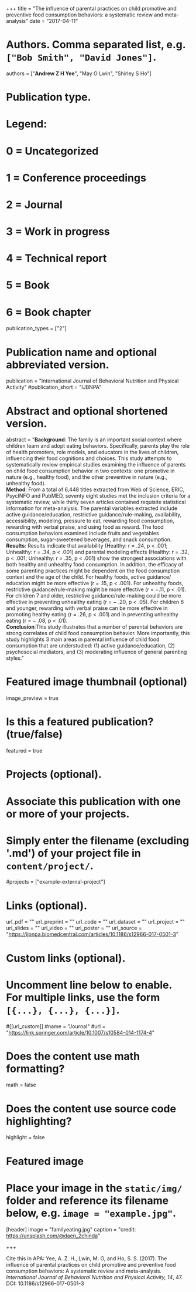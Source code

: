+++
title = "The influence of parental practices on child promotive and preventive food consumption behaviors: a systematic review and meta-analysis"
date = "2017-04-11"

# Authors. Comma separated list, e.g. `["Bob Smith", "David Jones"]`.

authors = ["**Andrew Z H Yee**", "May O Lwin", "Shirley S Ho"]

# Publication type.
# Legend:
# 0 = Uncategorized
# 1 = Conference proceedings
# 2 = Journal
# 3 = Work in progress
# 4 = Technical report
# 5 = Book
# 6 = Book chapter
publication_types = ["2"]

# Publication name and optional abbreviated version.
publication = "International Journal of Behavioral Nutrition and Physical Activity"
#publication_short = "IJBNPA"

# Abstract and optional shortened version.

abstract = "**Background**: The family is an important social context where children learn and adopt eating behaviors. Specifically, parents play the role of health promoters, role models, and educators in the lives of children, influencing their food cognitions and choices. This study attempts to systematically review empirical studies examining the influence of parents on child food consumption behavior in two contexts: one promotive in nature (e.g., healthy food), and the other preventive in nature (e.g., unhealthy food). <br/> **Method**: From a total of 6,448 titles extracted from Web of Science, ERIC, PsycINFO and PubMED, seventy eight studies met the inclusion criteria for a systematic review, while thirty seven articles contained requisite statistical information for meta-analysis. The parental variables extracted include active guidance/education, restrictive guidance/rule-making, availability, accessibility, modeling, pressure to eat, rewarding food consumption, rewarding with verbal praise, and using food as reward. The food consumption behaviors examined include fruits and vegetables consumption, sugar-sweetened beverages, and snack consumption. <br/> **Results**: Results indicate that availability (Healthy: r = .24, p < .001; Unhealthy: r = .34, p < .001) and parental modeling effects (Healthy: r = .32, p < .001; Unhealthy: r = .35, p < .001) show the strongest associations with both healthy and unhealthy food consumption. In addition, the efficacy of some parenting practices might be dependent on the food consumption context and the age of the child. For healthy foods, active guidance/ education might be more effective (r = .15, p < .001). For unhealthy foods, restrictive guidance/rule-making might be more effective (r = −.11, p < .01). For children 7 and older, restrictive guidance/rule-making could be more effective in preventing unhealthy eating (r = − .20, p < .05). For children 6 and younger, rewarding with verbal praise can be more effective in promoting healthy eating (r = .26, p < .001) and in preventing unhealthy eating (r = − .08, p < .01). <br/> **Conclusion**:This study illustrates that a number of parental behaviors are strong correlates of child food consumption behavior. More importantly, this study highlights 3 main areas in parental influence of child food consumption that are understudied: (1) active guidance/education, (2) psychosocial mediators, and (3) moderating influence of general parenting styles."

# Featured image thumbnail (optional)
image_preview = true

# Is this a featured publication? (true/false)
featured = true

# Projects (optional).
#   Associate this publication with one or more of your projects.
#   Simply enter the filename (excluding '.md') of your project file in `content/project/`.
#projects = ["example-external-project"]

# Links (optional).
url_pdf = ""
url_preprint = ""
url_code = ""
url_dataset = ""
url_project = ""
url_slides = ""
url_video = ""
url_poster = ""
url_source = "https://ijbnpa.biomedcentral.com/articles/10.1186/s12966-017-0501-3"

# Custom links (optional).
#   Uncomment line below to enable. For multiple links, use the form `[{...}, {...}, {...}]`.
#[[url_custom]]
#name = "Journal"
#url = "https://link.springer.com/article/10.1007/s10584-014-1174-4"

# Does the content use math formatting?
math = false

# Does the content use source code highlighting?
highlight = false
  
# Featured image
# Place your image in the `static/img/` folder and reference its filename below, e.g. `image = "example.jpg"`.
[header]
image = "familyeating.jpg"
caption = "credit: https://unsplash.com/@daen_2chinda"

+++

Cite this in APA: Yee, A. Z. H., Lwin, M. O, and Ho, S. S. (2017). The influence of parental practices on child promotive and preventive food consumption behaviors: A systematic review and meta-analysis. _International Journal of Behavioral Nutrition and Physical Activity, 14_, 47. DOI: 10.1186/s12966-017-0501-3
